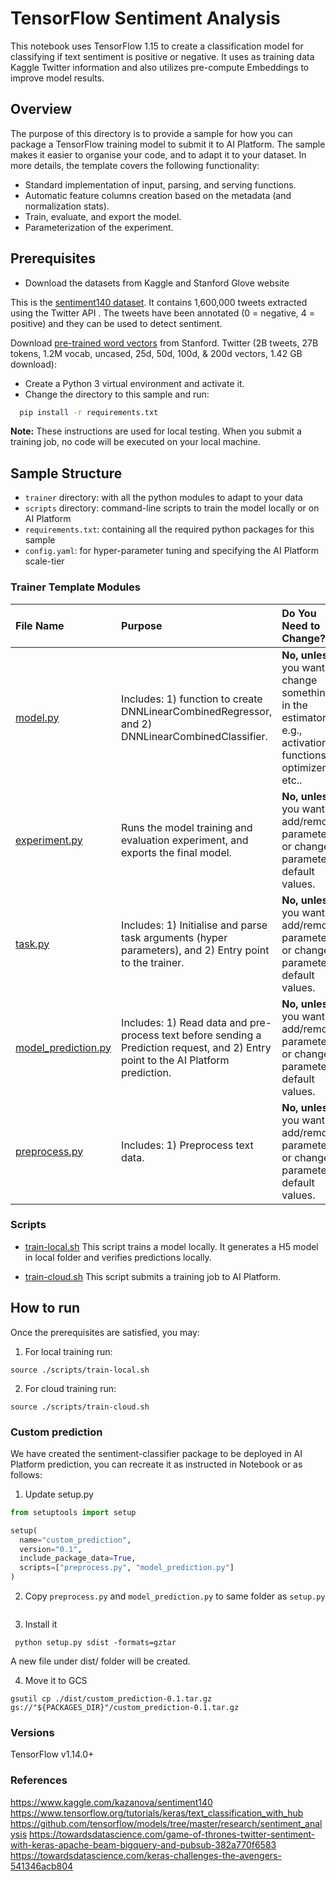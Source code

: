 # TensorFlow Sentiment Analysis

This notebook uses TensorFlow 1.15 to create a classification model for
classifying if text sentiment is positive or negative. It uses as
training data Kaggle Twitter information and also utilizes pre-compute
Embeddings to improve model results.

## Overview

The purpose of this directory is to provide a sample for how you can package a
TensorFlow training model to submit it to AI Platform. The sample makes it
easier to organise your code, and to adapt it to your dataset. In more details,
the template covers the following functionality:

*   Standard implementation of input, parsing, and serving functions.
*   Automatic feature columns creation based on the metadata (and normalization stats).
*   Train, evaluate, and export the model.
*   Parameterization of the experiment.

## Prerequisites
 
* Download the datasets from Kaggle and Stanford Glove website

This is the
[sentiment140 dataset](https://www.kaggle.com/kazanova/sentiment140/download).
It contains 1,600,000 tweets extracted using the Twitter API . The
tweets have been annotated (0 = negative, 4 = positive) and they can be
used to detect sentiment.

Download [pre-trained word
vectors](http://nlp.stanford.edu/data/glove.twitter.27B.zip) from
Stanford. Twitter (2B tweets, 27B tokens, 1.2M vocab, uncased, 25d, 50d, 100d, & 200d vectors, 1.42 GB download):

* Create a Python 3 virtual environment and activate it.
* Change the directory to this sample and run: 

```bash
  pip install -r requirements.txt
```

**Note:** These instructions are used for local testing. When you submit a training job, no code will be executed on 
your local machine.


## Sample Structure

* `trainer` directory: with all the python modules to adapt to your data
* `scripts` directory: command-line scripts to train the model locally or on AI Platform
* `requirements.txt`: containing all the required python packages for this sample 
* `config.yaml`: for hyper-parameter tuning and specifying the AI Platform scale-tier

### Trainer Template Modules

File Name                                         | Purpose                                                                                                                                                                                                                                                                                                                                | Do You Need to Change?
:------------------------------------------------ | :------------------------------------------------------------------------------------------------------------------------------------------------------------------------------------------------------------------------------------------------------------------------------------------------------------------------------------- | :---------------------
[model.py](trainer/model.py)           | Includes: 1) function to create DNNLinearCombinedRegressor, and 2) DNNLinearCombinedClassifier.                                                                                                                                                                                                                                        | **No, unless** you want to change something in the estimator, e.g., activation functions, optimizers, etc..
[experiment.py](trainer/experiment.py)       | Runs the model training and evaluation experiment, and exports the final model.                                                                                                                                                                                                                                                        | **No, unless** you want to add/remove parameters, or change parameter default values.
[task.py](trainer/task.py)             | Includes: 1) Initialise and parse task arguments (hyper parameters), and 2) Entry point to the trainer.                                                                                                                                                                                                                                | **No, unless** you want to add/remove parameters, or change parameter default values.
[model_prediction.py](trainer/model_prediction.py)             | Includes: 1) Read data and pre-process text before sending a Prediction request, and 2) Entry point to the AI Platform prediction.                                                                                                                                                                                                                                | **No, unless** you want to add/remove parameters, or change parameter default values.
[preprocess.py](trainer/preprocess.py)             | Includes: 1) Preprocess text data.                                                                                                                                                                                                                                | **No, unless** you want to add/remove parameters, or change parameter default values.


### Scripts

* [train-local.sh](scripts/train-local) This script trains a model
  locally. It generates a H5 model in local folder and verifies
  predictions locally.

* [train-cloud.sh](scripts/train-cloud.sh) This script submits a
  training job to AI Platform.

## How to run

Once the prerequisites are satisfied, you may:

1. For local training run:

```
source ./scripts/train-local.sh
```

2. For cloud training run:

```
source ./scripts/train-cloud.sh
```

### Custom prediction

We have created the sentiment-classifier package to be deployed in AI
Platform prediction, you can recreate it as instructed in Notebook or as
follows:

1. Update setup.py

```python
from setuptools import setup

setup(
  name="custom_prediction",
  version="0.1",
  include_package_data=True,
  scripts=["preprocess.py", "model_prediction.py"]
)
```
2. Copy `preprocess.py` and `model_prediction.py` to same folder as
`setup.py`
```

```
 
3. Install it

```shell script
 python setup.py sdist -formats=gztar
```
A new file under dist/ folder will be created.

4. Move it to GCS

```shell script 
gsutil cp ./dist/custom_prediction-0.1.tar.gz gs://"${PACKAGES_DIR}"/custom_prediction-0.1.tar.gz
```

### Versions

TensorFlow v1.14.0+

### References

https://www.kaggle.com/kazanova/sentiment140
https://www.tensorflow.org/tutorials/keras/text_classification_with_hub
https://github.com/tensorflow/models/tree/master/research/sentiment_analysis
https://towardsdatascience.com/game-of-thrones-twitter-sentiment-with-keras-apache-beam-bigquery-and-pubsub-382a770f6583
https://towardsdatascience.com/keras-challenges-the-avengers-541346acb804